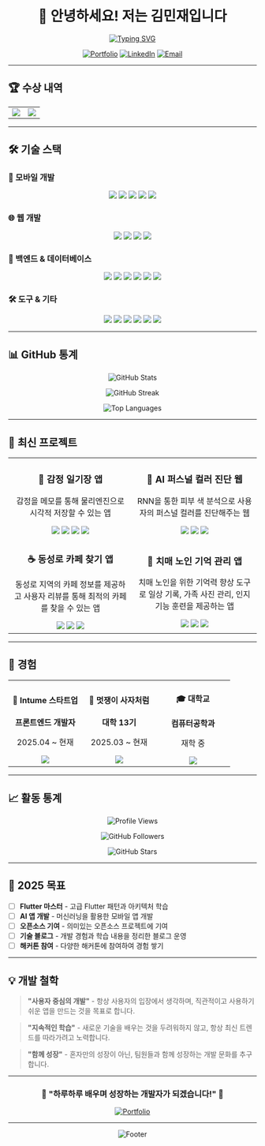 <div align="center">

# 👋 안녕하세요! 저는 김민재입니다

[![Typing SVG](https://readme-typing-svg.demolab.com?font=Fira+Code&size=24&duration=3000&pause=1000&color=6366F1&center=true&vCenter=true&width=600&lines=Flutter+%26+React+Native+개발자;문제+해결을+즐기는+개발자;함께+성장하는+개발자)](https://git.io/typing-svg)

[![Portfolio](https://img.shields.io/badge/Portfolio-000000?style=for-the-badge&logo=About.me&logoColor=white)](https://mingjaam.github.io/portfolio/)
[![LinkedIn](https://img.shields.io/badge/LinkedIn-0077B5?style=for-the-badge&logo=linkedin&logoColor=white)](https://linkedin.com/in/민재-김-209b0533b)
[![Email](https://img.shields.io/badge/Email-D14836?style=for-the-badge&logo=gmail&logoColor=white)](mailto:kimminje0627@naver.com)

</div>

---

## 🏆 수상 내역

<table>
<tr>
<td align="center" width="50%">
  <img src="https://img.shields.io/badge/2025.09-한일_로컬_러닝맨_우수상-FFD700?style=for-the-badge&logo=trophy&logoColor=black"/>
</td>
<td align="center" width="50%">
  <img src="https://img.shields.io/badge/2025.07-대한민국_제2회_창업주간_우수상-FFD700?style=for-the-badge&logo=medal&logoColor=black"/>
</td>
</tr>
</table>

---

## 🛠️ 기술 스택

### 📱 모바일 개발
<p align="center">
  <img src="https://img.shields.io/badge/Flutter-02569B?style=for-the-badge&logo=flutter&logoColor=white"/>
  <img src="https://img.shields.io/badge/Dart-0175C2?style=for-the-badge&logo=dart&logoColor=white"/>
  <img src="https://img.shields.io/badge/React_Native-20232A?style=for-the-badge&logo=react&logoColor=61DAFB"/>
  <img src="https://img.shields.io/badge/Android-3DDC84?style=for-the-badge&logo=android&logoColor=white"/>
  <img src="https://img.shields.io/badge/iOS-000000?style=for-the-badge&logo=ios&logoColor=white"/>
</p>

### 🌐 웹 개발
<p align="center">
  <img src="https://img.shields.io/badge/HTML5-E34F26?style=for-the-badge&logo=html5&logoColor=white"/>
  <img src="https://img.shields.io/badge/CSS3-1572B6?style=for-the-badge&logo=css3&logoColor=white"/>
  <img src="https://img.shields.io/badge/JavaScript-F7DF1E?style=for-the-badge&logo=javascript&logoColor=black"/>
  <img src="https://img.shields.io/badge/React-20232A?style=for-the-badge&logo=react&logoColor=61DAFB"/>
</p>

### 🔧 백엔드 & 데이터베이스
<p align="center">
  <img src="https://img.shields.io/badge/Python-3776AB?style=for-the-badge&logo=python&logoColor=white"/>
  <img src="https://img.shields.io/badge/Java-ED8B00?style=for-the-badge&logo=openjdk&logoColor=white"/>
  <img src="https://img.shields.io/badge/Firebase-FFCA28?style=for-the-badge&logo=firebase&logoColor=black"/>
  <img src="https://img.shields.io/badge/PocketBase-FFB4B4?style=for-the-badge&logo=pocketbase&logoColor=black"/>
  <img src="https://img.shields.io/badge/MySQL-4479A1?style=for-the-badge&logo=mysql&logoColor=white"/>
  <img src="https://img.shields.io/badge/SQLite-003B57?style=for-the-badge&logo=sqlite&logoColor=white"/>
</p>

### 🛠️ 도구 & 기타
<p align="center">
  <img src="https://img.shields.io/badge/Git-F05032?style=for-the-badge&logo=git&logoColor=white"/>
  <img src="https://img.shields.io/badge/GitHub-100000?style=for-the-badge&logo=github&logoColor=white"/>
  <img src="https://img.shields.io/badge/Docker-2496ED?style=for-the-badge&logo=docker&logoColor=white"/>
  <img src="https://img.shields.io/badge/Figma-F24E1E?style=for-the-badge&logo=figma&logoColor=white"/>
  <img src="https://img.shields.io/badge/C-00599C?style=for-the-badge&logo=c&logoColor=white"/>
  <img src="https://img.shields.io/badge/C%2B%2B-00599C?style=for-the-badge&logo=c%2B%2B&logoColor=white"/>
</p>

---

## 📊 GitHub 통계

<div align="center">

![GitHub Stats](https://github-readme-stats.vercel.app/api?username=Mingjaam&show_icons=true&theme=tokyonight&hide_border=true&count_private=true&include_all_commits=true)

![GitHub Streak](https://streak-stats.demolab.com?user=Mingjaam&theme=tokyonight&hide_border=true&stroke=0000&background=0D1117&ring=6366F1&fire=6366F1&currStreakNum=6366F1&sideNums=6366F1&currStreakLabel=6366F1&sideLabels=6366F1&dates=6366F1)

![Top Languages](https://github-readme-stats.vercel.app/api/top-langs/?username=Mingjaam&layout=compact&theme=tokyonight&hide_border=true&langs_count=8)

</div>

---

## 🚀 최신 프로젝트

<table>
<tr>
<td width="50%" align="center">
  <h3>💝 감정 일기장 앱</h3>
  <p>감정을 메모를 통해 물리엔진으로 시각적 저장할 수 있는 앱</p>
  <img src="https://img.shields.io/badge/Flutter-02569B?style=flat&logo=flutter&logoColor=white"/>
  <img src="https://img.shields.io/badge/PocketBase-FFB4B4?style=flat&logo=pocketbase&logoColor=black"/>
  <img src="https://img.shields.io/badge/Android-3DDC84?style=flat&logo=android&logoColor=white"/>
  <img src="https://img.shields.io/badge/iOS-000000?style=flat&logo=ios&logoColor=white"/>
</td>
<td width="50%" align="center">
  <h3>🎨 AI 퍼스널 컬러 진단 웹</h3>
  <p>RNN을 통한 피부 색 분석으로 사용자의 퍼스널 컬러를 진단해주는 웹</p>
  <img src="https://img.shields.io/badge/React-20232A?style=flat&logo=react&logoColor=61DAFB"/>
  <img src="https://img.shields.io/badge/Python-3776AB?style=flat&logo=python&logoColor=white"/>
  <img src="https://img.shields.io/badge/AI-FF6B6B?style=flat&logo=openai&logoColor=white"/>
</td>
</tr>
<tr>
<td width="50%" align="center">
  <h3>☕ 동성로 카페 찾기 앱</h3>
  <p>동성로 지역의 카페 정보를 제공하고 사용자 리뷰를 통해 최적의 카페를 찾을 수 있는 앱</p>
  <img src="https://img.shields.io/badge/Flutter-02569B?style=flat&logo=flutter&logoColor=white"/>
  <img src="https://img.shields.io/badge/Firebase-FFCA28?style=flat&logo=firebase&logoColor=black"/>
  <img src="https://img.shields.io/badge/Google_Maps-4285F4?style=flat&logo=googlemaps&logoColor=white"/>
</td>
<td width="50%" align="center">
  <h3>🧠 치매 노인 기억 관리 앱</h3>
  <p>치매 노인을 위한 기억력 향상 도구로 일상 기록, 가족 사진 관리, 인지 기능 훈련을 제공하는 앱</p>
  <img src="https://img.shields.io/badge/React_Native-20232A?style=flat&logo=react&logoColor=61DAFB"/>
  <img src="https://img.shields.io/badge/SQLite-003B57?style=flat&logo=sqlite&logoColor=white"/>
  <img src="https://img.shields.io/badge/AI-FF6B6B?style=flat&logo=openai&logoColor=white"/>
</td>
</tr>
</table>

---

## 💼 경험

<table>
<tr>
<td align="center" width="33%">
  <h4>🏢 Intume 스타트업</h4>
  <p><strong>프론트엔드 개발자</strong></p>
  <p>2025.04 ~ 현재</p>
  <img src="https://img.shields.io/badge/스타트업-FF6B6B?style=flat&logo=startup&logoColor=white"/>
</td>
<td align="center" width="33%">
  <h4>🦁 멋쟁이 사자처럼</h4>
  <p><strong>대학 13기</strong></p>
  <p>2025.03 ~ 현재</p>
  <img src="https://img.shields.io/badge/동아리-4ECDC4?style=flat&logo=academic&logoColor=white"/>
</td>
<td align="center" width="33%">
  <h4>🎓 대학교</h4>
  <p><strong>컴퓨터공학과</strong></p>
  <p>재학 중</p>
  <img src="https://img.shields.io/badge/학부-9B59B6?style=flat&logo=graduation-cap&logoColor=white"/>
</td>
</tr>
</table>

---

## 📈 활동 통계

<div align="center">

![Profile Views](https://komarev.com/ghpvc/?username=Mingjaam&color=blueviolet&style=for-the-badge&label=Profile+Views)

![GitHub Followers](https://img.shields.io/github/followers/Mingjaam?style=for-the-badge&logo=github&color=blueviolet)

![GitHub Stars](https://img.shields.io/github/stars/Mingjaam?style=for-the-badge&logo=github&color=blueviolet)

</div>

---

## 🎯 2025 목표

- [ ] **Flutter 마스터** - 고급 Flutter 패턴과 아키텍처 학습
- [ ] **AI 앱 개발** - 머신러닝을 활용한 모바일 앱 개발
- [ ] **오픈소스 기여** - 의미있는 오픈소스 프로젝트에 기여
- [ ] **기술 블로그** - 개발 경험과 학습 내용을 정리한 블로그 운영
- [ ] **해커톤 참여** - 다양한 해커톤에 참여하여 경험 쌓기

---

## 💡 개발 철학

> **"사용자 중심의 개발"** - 항상 사용자의 입장에서 생각하며, 직관적이고 사용하기 쉬운 앱을 만드는 것을 목표로 합니다.

> **"지속적인 학습"** - 새로운 기술을 배우는 것을 두려워하지 않고, 항상 최신 트렌드를 따라가려고 노력합니다.

> **"함께 성장"** - 혼자만의 성장이 아닌, 팀원들과 함께 성장하는 개발 문화를 추구합니다.

---

<div align="center">

### 🌟 "하루하루 배우며 성장하는 개발자가 되겠습니다!" 🚀

[![Portfolio](https://img.shields.io/badge/📱_포트폴리오_보러가기-000000?style=for-the-badge&logo=About.me&logoColor=white)](https://mingjaam.github.io/portfolio/)

---

![Footer](https://capsule-render.vercel.app/api?type=waving&color=gradient&height=100&section=footer&text=Thank%20You!&fontSize=30&fontColor=ffffff)

</div>
